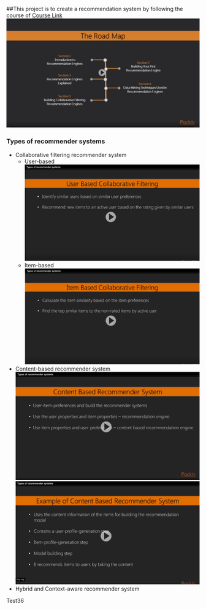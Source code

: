 ##This project is to create a recommendation system by following the course of [Course Link](https://learning.oreilly.com/videos/learning-path-build/9781788299633)
![Part 1 road map](./part1_roadmap.png)
### Types of recommender systems
* Collaborative filtering recommender system
   * User-based
     ![User based collaborative filtering](./user-based-collaborative-filtering.png)
   * Item-based
     ![Item based collaborative filtering](./item-based-collaborative-filtering.png)
* Content-based recommender system
  ![](content-based-recommender-system.png)
  ![](content-based-recommender-system-example.png)
* Hybrid and Context-aware recommender system

Test36